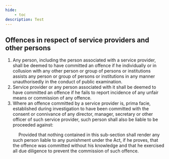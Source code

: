 ```yaml
---
hide:
    - toc
description: Test
---
```


## Offences in respect of service providers and other persons

1. Any person, including the person associated with a service provider, shall be deemed to have committed an offence if he individually or in collusion with any other person or group of persons or institutions assists any person or group of persons or institutions in any manner unauthorisedly in the conduct of public examination.
2. Service provider or any person associated with it shall be deemed to have committed an offence if he fails to report incidence of any unfair means or commission of any offence.
3. Where an offence committed by a service provider is, prima facie, established during investigation to have been committed with the consent or connivance of any director, manager, secretary or other officer of such service provider, such person shall also be liable to be proceeded against: </p>&emsp; Provided that nothing contained in this sub-section shall render any such person liable to any punishment under the Act, if he proves, that the offence was committed without his knowledge and that he exercised all due diligence to prevent the commission of such offence.
